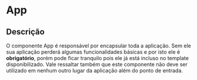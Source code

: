 # App

## Descrição

O componente App é responsável por encapsular toda a aplicação. Sem ele sua aplicação perderá algumas funcionalidades básicas e por isto ele é **obrigatório**, porém pode ficar tranquilo pois ele já está incluso no template disponibilizado. Vale ressaltar também que este componente não deve ser utilizado em nenhum outro lugar da aplicação além do ponto de entrada.

<!-- @example ./example/Example.html -->
